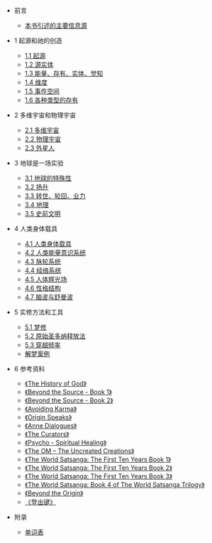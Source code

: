 * 前言

  * [本书引述的主要信息源](from.md)

* 1 起源和祂的创造

  * [1.1 起源](s1-1.md)
  * [1.2 源实体](s1-2.md)
  * [1.3 能量、存有、实体、觉知](s1-3.md)
  * [1.4 维度](s1-4.md)
  * [1.5 事件空间](s1-5.md)
  * [1.6 各种类型的存有](s1-6.md)

* 2 多维宇宙和物理宇宙

  * [2.1 多维宇宙](s2-1.md)
  * [2.2 物理宇宙](s2-2.md)
  * [2.3 外星人](s2-3.md)

* 3 地球是一场实验

  * [3.1 地球的特殊性](s3-1.md)
  * [3.2 扬升](s3-2.md)
  * [3.3 转世、轮回、业力](s3-3.md)
  * [3.4 地理](s3-4.md)
  * [3.5 史前文明](s3-5.md)

* 4 人类身体载具

  * [4.1 人类身体载具](s4-1.md)
  * [4.2 人类能量意识系统](s4-2.md)
  * [4.3 脉轮系统](s4-3.md)
  * [4.4 经络系统](s4-4.md)    
  * [4.5 人体辉光场](s4-5.md)  
  * [4.6 性格结构](s4-6.md)
  * [4.7 脑波与舒曼波](s4-7.md)

* 5 实修方法和工具

  * [5.1 梦修](s5-1.md)
  * [5.2 原始圣多纳释放法](s5-2.md)
  * [5.3 穿越频率](s5-3.md)
  * [解梦案例](s4-dream-explain.md)  

* 6 参考资料

  * [《The History of God》](s6-guy-god.md)
  * [《Beyond the Source - Book 1》](s6-guy-bydsource1.md)
  * [《Beyond the Source - Book 2》](s6-guy-bydsource2.md)
  * [《Avoiding Karma》](s6-guy-karma.md)
  * [《Origin Speaks》](s6-guy-origin.md)
  * [《Anne Dialogues》](s6-guy-anne.md)
  * [《The Curators》](s6-guy-curators.md)   
  * [《Psycho - Spiritual Healing》](s6-guy-psy.md)
  * [《The OM – The Uncreated Creations》](s6-guy-om.md)  
  * [《The World Satsanga: The First Ten Years Book 1》](s6-guy-ws1.md)
  * [《The World Satsanga: The First Ten Years Book 2》](s6-guy-ws2.md)  
  * [《The World Satsanga: The First Ten Years Book 3》](s6-guy-ws3.md)
  * [《The World Satsanga: Book 4 of The World Satsanga Trilogy》](s6-guy-ws4.md)  
  * [《Beyond the Origin》](s6-guy-bydorigin.md)
  * [《登出键》](s6-logout.md)  

* 附录

  * [单词表](zzz-words.md)  